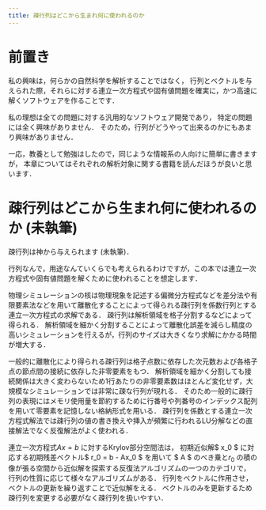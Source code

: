 ```yaml
---
title: 疎行列はどこから生まれ何に使われるのか
---
```


# 前置き
私の興味は，何らかの自然科学を解析することではなく，
行列とベクトルを与えられた際，それらに対する連立一次方程式や固有値問題を確実に，かつ高速に解くソフトウェアを作ることです．

私の理想は全ての問題に対する汎用的なソフトウェア開発であり，
特定の問題には全く興味がありません．
そのため，行列がどうやって出来るのかにもあまり興味がありません．

一応，教養として勉強はしたので，同じような情報系の人向けに簡単に書きますが，
本章についてはそれぞれの解析対象に関する書籍を読んだほうが良いと思います．

# 疎行列はどこから生まれ何に使われるのか (未執筆)

疎行列は神から与えられます (未執筆)．

行列なんで，用途なんていくらでも考えられるわけですが，この本では連立一次方程式や固有値問題を解くために使われることを想定します．

物理シミュレーションの核は物理現象を記述する偏微分方程式などを差分法や有限要素法などを用いて離散化することによって得られる疎行列を係数行列とする連立一次方程式の求解である．
疎行列は解析領域を格子分割するなどによって得られる．
解析領域を細かく分割することによって離散化誤差を減らし精度の高いシミュレーションを行えるが，行列のサイズは大きくなり求解にかかる時間が増大する．

一般的に離散化により得られる疎行列は格子点数に依存した次元数および各格子点の節点間の接続に依存した非零要素をもつ．
解析領域を細かく分割しても接続関係は大きく変わらないため1行あたりの非零要素数はほとんど変化せず，大規模なシミュレーションでは非常に疎な行列が現れる．
そのため一般的に疎行列の表現にはメモリ使用量を節約するために行番号や列番号のインデックス配列を用いて零要素を記憶しない格納形式を用いる．
疎行列を係数とする連立一次方程式解法では疎行列の値の書き換えや挿入が頻繁に行われるLU分解などの直接解法でなく反復解法がよく使われる．

連立一次方程式$Ax = b$ に対するKrylov部分空間法は，
初期近似解$ x_0 $ に対応する初期残差ベクトル$ r_0  = b - Ax_0 $ を用いて
$ A $ のべき乗と$r_0$ の積の像が張る空間から近似解を探索する反復法アルゴリズムの一つのカテゴリで，
行列の性質に応じて様々なアルゴリズムがある．
行列をベクトルに作用させ，ベクトルの更新を繰り返すことで近似解をえる．
ベクトルのみを更新するため疎行列を変更する必要がなく疎行列を扱いやすい．
